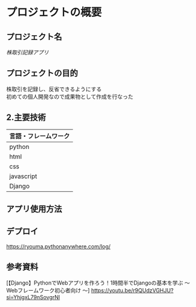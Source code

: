 # プロジェクトの概要

## プロジェクト名
*株取引記録アプリ*

## プロジェクトの目的
株取引を記録し、反省できるようにする  
初めての個人開発なので成果物として作成を行なった

## 2.主要技術

| 言語・フレームワーク | 
| -------------------- |
| python                |
| html                |
| css           |
| javascript              |
| Django               |

## アプリ使用方法


## デプロイ
https://ryouma.pythonanywhere.com/log/
## 参考資料

[【Django】PythonでWebアプリを作ろう！1時間半でDjangoの基本を学ぶ 〜 Webフレームワーク初心者向け 〜] <https://youtu.be/r9QUdzVGHJU?si=YhjgxL79nSovgrNl>
